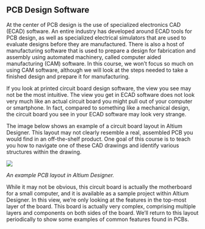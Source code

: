 ## PCB Design Software

At the center of PCB design is the use of specialized electronics CAD (ECAD) software. An entire industry has developed around ECAD tools for PCB design, as well as specialized electrical simulators that are used to evaluate designs before they are manufactured. There is also a host of manufacturing software that is used to prepare a design for fabrication and assembly using automated machinery, called computer aided manufacturing (CAM) software. In this course, we won’t focus so much on using CAM software, although we will look at the steps needed to take a finished design and prepare it for manufacturing.

If you look at printed circuit board design software, the view you see may not be the most intuitive. The view you get in ECAD software does not look very much like an actual circuit board you might pull out of your computer or smartphone. In fact, compared to something like a mechanical design, the circuit board you see in your ECAD software may look very strange.

The image below shows an example of a circuit board layout in Altium Designer. This layout may not clearly resemble a real, assembled PCB you would find in an off-the-shelf product. One goal of this course is to teach you how to navigate one of these CAD drawings and identify various structures within the drawing.

![](https://cdn.fs.teachablecdn.com/ADNupMnWyR7kCWRvm76Laz/https://www.filepicker.io/api/file/146oaPNQSqSIrlCYfu8T)

_An example PCB layout in Altium Designer._

While it may not be obvious, this circuit board is actually the motherboard for a small computer, and it is available as a sample project within Altium Designer. In this view, we’re only looking at the features in the top-most layer of the board. This board is actually very complex, comprising multiple layers and components on both sides of the board. We’ll return to this layout periodically to show some examples of common features found in PCBs.